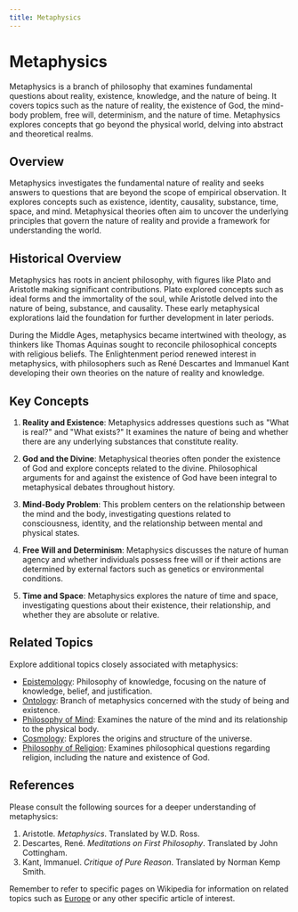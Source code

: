 ```yaml
---
title: Metaphysics
---
```

# Metaphysics

Metaphysics is a branch of philosophy that examines fundamental questions about reality, existence, knowledge, and the nature of being. It covers topics such as the nature of reality, the existence of God, the mind-body problem, free will, determinism, and the nature of time. Metaphysics explores concepts that go beyond the physical world, delving into abstract and theoretical realms.

## Overview

Metaphysics investigates the fundamental nature of reality and seeks answers to questions that are beyond the scope of empirical observation. It explores concepts such as existence, identity, causality, substance, time, space, and mind. Metaphysical theories often aim to uncover the underlying principles that govern the nature of reality and provide a framework for understanding the world.

## Historical Overview

Metaphysics has roots in ancient philosophy, with figures like Plato and Aristotle making significant contributions. Plato explored concepts such as ideal forms and the immortality of the soul, while Aristotle delved into the nature of being, substance, and causality. These early metaphysical explorations laid the foundation for further development in later periods.

During the Middle Ages, metaphysics became intertwined with theology, as thinkers like Thomas Aquinas sought to reconcile philosophical concepts with religious beliefs. The Enlightenment period renewed interest in metaphysics, with philosophers such as René Descartes and Immanuel Kant developing their own theories on the nature of reality and knowledge.

## Key Concepts

1. **Reality and Existence**: Metaphysics addresses questions such as "What is real?" and "What exists?" It examines the nature of being and whether there are any underlying substances that constitute reality.

2. **God and the Divine**: Metaphysical theories often ponder the existence of God and explore concepts related to the divine. Philosophical arguments for and against the existence of God have been integral to metaphysical debates throughout history.

3. **Mind-Body Problem**: This problem centers on the relationship between the mind and the body, investigating questions related to consciousness, identity, and the relationship between mental and physical states.

4. **Free Will and Determinism**: Metaphysics discusses the nature of human agency and whether individuals possess free will or if their actions are determined by external factors such as genetics or environmental conditions.

5. **Time and Space**: Metaphysics explores the nature of time and space, investigating questions about their existence, their relationship, and whether they are absolute or relative.

## Related Topics

Explore additional topics closely associated with metaphysics:

- [Epistemology](Epistemology.md): Philosophy of knowledge, focusing on the nature of knowledge, belief, and justification.
- [Ontology](Ontology.md): Branch of metaphysics concerned with the study of being and existence.
- [Philosophy of Mind](Philosophy-of-Mind.md): Examines the nature of the mind and its relationship to the physical body.
- [Cosmology](Cosmology.md): Explores the origins and structure of the universe.
- [Philosophy of Religion](Philosophy-of-Religion.md): Examines philosophical questions regarding religion, including the nature and existence of God.

## References

Please consult the following sources for a deeper understanding of metaphysics:

1. Aristotle. _Metaphysics_. Translated by W.D. Ross.
2. Descartes, René. _Meditations on First Philosophy_. Translated by John Cottingham.
3. Kant, Immanuel. _Critique of Pure Reason_. Translated by Norman Kemp Smith.

Remember to refer to specific pages on Wikipedia for information on related topics such as [Europe](Europe.md) or any other specific article of interest.